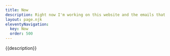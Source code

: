 ```yaml
---
title: Now
description: Right now I'm working on this website and the emails that go along with it. Feel free to say hello!
layout: page.njk
eleventyNavigation:
  key: Now
  order: 500
---
```


{{description}}
